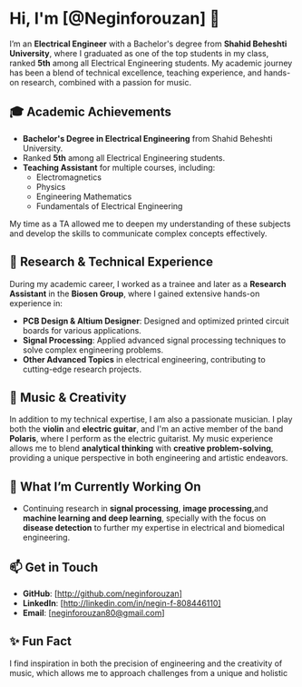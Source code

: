 # Hi, I'm [@Neginforouzan] 👋

I’m an **Electrical Engineer** with a Bachelor's degree from **Shahid Beheshti University**, where I graduated as one of the top students in my class, ranked **5th** among all Electrical Engineering students. My academic journey has been a blend of technical excellence, teaching experience, and hands-on research, combined with a passion for music.

## 🎓 **Academic Achievements**
- **Bachelor's Degree in Electrical Engineering** from Shahid Beheshti University.
- Ranked **5th** among all Electrical Engineering students.
- **Teaching Assistant** for multiple courses, including:
  - Electromagnetics
  - Physics
  - Engineering Mathematics
  - Fundamentals of Electrical Engineering

My time as a TA allowed me to deepen my understanding of these subjects and develop the skills to communicate complex concepts effectively.

## 🔬 **Research & Technical Experience**
During my academic career, I worked as a trainee and later as a **Research Assistant** in the **Biosen Group**, where I gained extensive hands-on experience in:

- **PCB Design & Altium Designer**: Designed and optimized printed circuit boards for various applications.
- **Signal Processing**: Applied advanced signal processing techniques to solve complex engineering problems.
- **Other Advanced Topics** in electrical engineering, contributing to cutting-edge research projects.

## 🎸 **Music & Creativity**
In addition to my technical expertise, I am also a passionate musician. I play both the **violin** and **electric guitar**, and I'm an active member of the band **Polaris**, where I perform as the electric guitarist. My music experience allows me to blend **analytical thinking** with **creative problem-solving**, providing a unique perspective in both engineering and artistic endeavors.

## 🌱 **What I’m Currently Working On**
- Continuing research in **signal processing**, **image processing**,and **machine learning and deep learning**, specially with the focus on **disease detection** to further my expertise in electrical and biomedical engineering.

## 📫 **Get in Touch**
- **GitHub**: [http://github.com/neginforouzan]
- **LinkedIn**: [http://linkedin.com/in/negin-f-808446110]
- **Email**: [neginforouzan80@gmail.com]

## ✨ **Fun Fact**
I find inspiration in both the precision of engineering and the creativity of music, which allows me to approach challenges from a unique and holistic 
